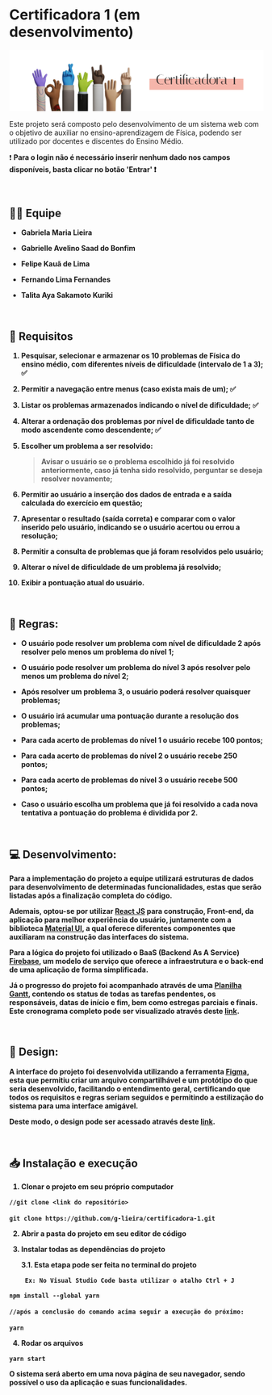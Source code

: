 # Certificadora 1 (em desenvolvimento)

<img src="src/App/Assets/github-cover.png" alt="capa do projeto" />

<br>

Este projeto será composto pelo desenvolvimento de um sistema web com o objetivo de auxiliar no ensino-aprendizagem de Física, podendo ser utilizado por docentes e discentes do Ensino Médio.

❗ <b>Para o login não é necessário inserir nenhum dado nos campos disponíveis, basta clicar no botão 'Entrar'<b> ❗

  
<br>

## 👨‍💻 Equipe

- Gabriela Maria Lieira

- Gabrielle Avelino Saad do Bonfim

- Felipe Kauã de Lima

- Fernando Lima Fernandes

- Talita Aya Sakamoto Kuriki

  
<br>

## 📑 Requisitos

1. Pesquisar, selecionar e armazenar os 10 problemas de Física do ensino médio, com diferentes níveis de dificuldade (intervalo de 1 a 3); ✅

2. Permitir a navegação entre menus (caso exista mais de um); ✅

3. Listar os problemas armazenados indicando o nível de dificuldade; ✅

4. Alterar a ordenação dos problemas por nível de dificuldade tanto de modo ascendente como descendente; ✅

5. Escolher um problema a ser resolvido:

  
    > Avisar o usuário se o problema escolhido já foi resolvido anteriormente, caso já tenha sido resolvido, perguntar se deseja resolver novamente;

  

6. Permitir ao usuário a inserção dos dados de entrada e a saída calculada do exercício em questão;

7. Apresentar o resultado (saída correta) e comparar com o valor inserido pelo usuário, indicando se o usuário acertou ou errou a resolução;

8. Permitir a consulta de problemas que já foram resolvidos pelo usuário;

9. Alterar o nível de dificuldade de um problema já resolvido;

10. Exibir a pontuação atual do usuário.

  
<br> 

## 📝 Regras:

- O usuário pode resolver um problema com nível de dificuldade 2 após resolver pelo menos um problema do nível 1;

- O usuário pode resolver um problema do nível 3 após resolver pelo menos um problema do nível 2;

- Após resolver um problema 3, o usuário poderá resolver quaisquer problemas;

- O usuário irá acumular uma pontuação durante a resolução dos problemas;

- Para cada acerto de problemas do nível 1 o usuário recebe 100 pontos;

- Para cada acerto de problemas do nível 2 o usuário recebe 250 pontos;

- Para cada acerto de problemas do nível 3 o usuário recebe 500 pontos;

- Caso o usuário escolha um problema que já foi resolvido a cada nova tentativa a pontuação do problema é dividida por 2.

  
  
<br>

## 💻 Desenvolvimento:

Para a implementação do projeto a equipe utilizará estruturas de dados para desenvolvimento de determinadas funcionalidades, estas que serão listadas após a finalização completa do código.

  

Ademais, optou-se por utilizar [React JS](https://pt-br.legacy.reactjs.org) para construção, Front-end, da aplicação para melhor experiência do usuário, juntamente com a biblioteca [Material UI](https://mui.com), a qual oferece diferentes componentes que auxiliaram na construção das interfaces do sistema.

  

Para a lógica do projeto foi utilizado o BaaS (Backend As A Service) [Firebase](https://firebase.google.com/products-build?hl=pt), um modelo de serviço que oferece a infraestrutura e o back-end de uma aplicação de forma simplificada.

  

Já o progresso do projeto foi acompanhado através de uma [Planilha Gantt](https://blog.runrun.it/planilha-de-gantt/#:~:text=O%20gr%C3%A1fico%20de%20gantt%20%C3%A9,a%20produtividade%20da%20sua%20%C3%A1rea.), contendo os status de todas as tarefas pendentes, os responsáveis, datas de início e fim, bem como estregas parciais e finais. Este cronograma completo pode ser visualizado através deste [link](https://docs.google.com/spreadsheets/d/1Jwyi7Cnf9VErxFQGkgOChjM9Tt3gh-hD/edit?usp=sharing&ouid=112152257061659035144&rtpof=true&sd=true).

  
<br>

## 🎨 Design:

A interface do projeto foi desenvolvida utilizando a ferramenta [Figma](https://www.google.com/url?sa=t&rct=j&q=&esrc=s&source=web&cd=&ved=2ahUKEwitvZDQr7mBAxUepZUCHXgoBgIQFnoECAcQAQ&url=https://www.figma.com/&usg=AOvVaw2ixWJnr7CgjXMg3QXfTz4u&opi=89978449), esta que permitiu criar um arquivo compartilhável e um protótipo do que seria desenvolvido, facilitando o entendimento geral, certificando que todos os requisitos e regras seriam seguidos e permitindo a estilização do sistema para uma interface amigável.

  

Deste modo, o design pode ser acessado através deste [link](https://www.figma.com/file/kZ44UuZdTcbT0G1RFguGDa/Certificadora-1?type=design&node-id=1:6&mode=design&t=iHhLfTl6GlP6icbT-1).

  
  
<br>

## 📥 Instalação e execução

1. Clonar o projeto em seu próprio computador

```
//git clone <link do repositório>

git clone https://github.com/g-lieira/certificadora-1.git
```

2. Abrir a pasta do projeto em seu editor de código


3. Instalar todas as dependências do projeto

    3.1. Esta etapa pode ser feita no terminal do projeto

        Ex: No Visual Studio Code basta utilizar o atalho Ctrl + J

```
npm install --global yarn

//após a conclusão do comando acima seguir a execução do próximo:

yarn
```

4. Rodar os arquivos

```
yarn start
```


O sistema será aberto em uma nova página de seu navegador, sendo possível o uso da aplicação e suas funcionalidades.
